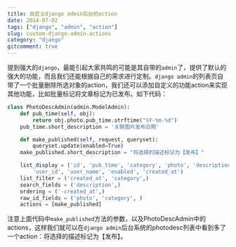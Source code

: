 ```yaml
---
title: 自定义django admin后台的action
date: 2014-07-02
tags: ["django", "admin", "action"]
slug: custom-django-admin-actions
category: "django"
gitcomment: true
---
```


提到强大的`django`，最能引起大家共鸣的可能是其自带的`admin`了，提供了默认的强大的功能，而且我们还能根据自己的需求进行定制。`django admin`的列表页自带了一个批量删除所选对象的action，我们还可以添加自定义的功能action来实现其他功能，比如批量标记将文章标记为已发布。如下代码：

<!--more-->

```python
class PhotoDescAdmin(admin.ModelAdmin):
    def pub_time(self, obj):
        return obj.photo.pub_time.strftime("%Y-%m-%d")
    pub_time.short_description = '关联图片发布日期'

    def make_published(self, request, queryset):
        queryset.update(enabled=True)
    make_published.short_description = "将选择的描述标记为【发布】"

    list_display = ('id', 'pub_time', 'category', 'photo', 'description',
        'user_id', 'user_name', 'enabled', 'created_at')
    list_filter = ('created_at', 'category',)
    search_fields = ('description',)
    ordering = ('-created_at',)
    raw_id_fields = ('photo', 'category', )
    actions = [make_published]
```

注意上面代码中`make_published`方法的参数，以及PhotoDescAdmin中的actions，这样我们就可以在`django admin`后台系统的photodesc列表中看到多了一个action：将选择的描述标记为【发布】。


